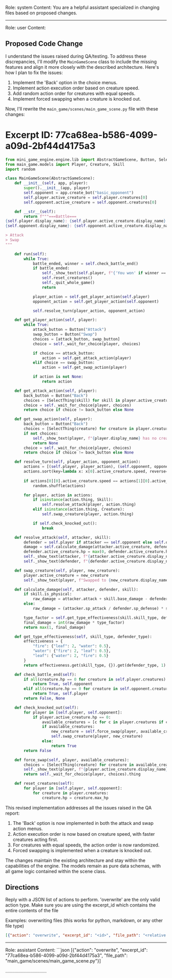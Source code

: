 Role: system
Content: You are a helpful assistant specialized in changing files based on proposed changes.
__________________
Role: user
Content: 
## Proposed Code Change
I understand the issues raised during QA/testing. To address these discrepancies, I'll modify the `MainGameScene` class to include the missing features and align it more closely with the described architecture. Here's how I plan to fix the issues:

1. Implement the 'Back' option in the choice menus.
2. Implement action execution order based on creature speed.
3. Add random action order for creatures with equal speeds.
4. Implement forced swapping when a creature is knocked out.

Now, I'll rewrite the `main_game/scenes/main_game_scene.py` file with these changes:

# Excerpt ID: 77ca68ea-b586-4099-a09d-2bf44d4175a3
```python main_game/scenes/main_game_scene.py
from mini_game_engine.engine.lib import AbstractGameScene, Button, SelectThing
from main_game.models import Player, Creature, Skill
import random

class MainGameScene(AbstractGameScene):
    def __init__(self, app, player):
        super().__init__(app, player)
        self.opponent = app.create_bot("basic_opponent")
        self.player.active_creature = self.player.creatures[0]
        self.opponent.active_creature = self.opponent.creatures[0]

    def __str__(self):
        return f"""===Battle===
{self.player.display_name}: {self.player.active_creature.display_name} (HP: {self.player.active_creature.hp}/{self.player.active_creature.max_hp})
{self.opponent.display_name}: {self.opponent.active_creature.display_name} (HP: {self.opponent.active_creature.hp}/{self.opponent.active_creature.max_hp})

> Attack
> Swap
"""

    def run(self):
        while True:
            battle_ended, winner = self.check_battle_end()
            if battle_ended:
                self._show_text(self.player, f"{'You won' if winner == self.player else 'You lost'} the battle!")
                self.reset_creatures()
                self._quit_whole_game()
                return

            player_action = self.get_player_action(self.player)
            opponent_action = self.get_player_action(self.opponent)

            self.resolve_turn(player_action, opponent_action)

    def get_player_action(self, player):
        while True:
            attack_button = Button("Attack")
            swap_button = Button("Swap")
            choices = [attack_button, swap_button]
            choice = self._wait_for_choice(player, choices)

            if choice == attack_button:
                action = self.get_attack_action(player)
            elif choice == swap_button:
                action = self.get_swap_action(player)

            if action is not None:
                return action

    def get_attack_action(self, player):
        back_button = Button("Back")
        choices = [SelectThing(skill) for skill in player.active_creature.skills] + [back_button]
        choice = self._wait_for_choice(player, choices)
        return choice if choice != back_button else None

    def get_swap_action(self, player):
        back_button = Button("Back")
        choices = [SelectThing(creature) for creature in player.creatures if creature != player.active_creature and creature.hp > 0] + [back_button]
        if not choices:
            self._show_text(player, f"{player.display_name} has no creatures to swap to!")
            return None
        choice = self._wait_for_choice(player, choices)
        return choice if choice != back_button else None

    def resolve_turn(self, player_action, opponent_action):
        actions = [(self.player, player_action), (self.opponent, opponent_action)]
        actions.sort(key=lambda x: x[0].active_creature.speed, reverse=True)
        
        if actions[0][0].active_creature.speed == actions[1][0].active_creature.speed:
            random.shuffle(actions)

        for player, action in actions:
            if isinstance(action.thing, Skill):
                self.resolve_attack(player, action.thing)
            elif isinstance(action.thing, Creature):
                self.swap_creature(player, action.thing)

            if self.check_knocked_out():
                break

    def resolve_attack(self, attacker, skill):
        defender = self.player if attacker == self.opponent else self.opponent
        damage = self.calculate_damage(attacker.active_creature, defender.active_creature, skill)
        defender.active_creature.hp = max(0, defender.active_creature.hp - damage)
        self._show_text(attacker, f"{attacker.active_creature.display_name} used {skill.display_name}!")
        self._show_text(defender, f"{defender.active_creature.display_name} took {damage} damage!")

    def swap_creature(self, player, new_creature):
        player.active_creature = new_creature
        self._show_text(player, f"Swapped to {new_creature.display_name}!")

    def calculate_damage(self, attacker, defender, skill):
        if skill.is_physical:
            raw_damage = attacker.attack + skill.base_damage - defender.defense
        else:
            raw_damage = (attacker.sp_attack / defender.sp_defense) * skill.base_damage

        type_factor = self.get_type_effectiveness(skill.skill_type, defender.creature_type)
        final_damage = int(raw_damage * type_factor)
        return max(1, final_damage)

    def get_type_effectiveness(self, skill_type, defender_type):
        effectiveness = {
            "fire": {"leaf": 2, "water": 0.5},
            "water": {"fire": 2, "leaf": 0.5},
            "leaf": {"water": 2, "fire": 0.5}
        }
        return effectiveness.get(skill_type, {}).get(defender_type, 1)

    def check_battle_end(self):
        if all(creature.hp == 0 for creature in self.player.creatures):
            return True, self.opponent
        elif all(creature.hp == 0 for creature in self.opponent.creatures):
            return True, self.player
        return False, None

    def check_knocked_out(self):
        for player in [self.player, self.opponent]:
            if player.active_creature.hp == 0:
                available_creatures = [c for c in player.creatures if c.hp > 0]
                if available_creatures:
                    new_creature = self.force_swap(player, available_creatures)
                    self.swap_creature(player, new_creature)
                else:
                    return True
        return False

    def force_swap(self, player, available_creatures):
        choices = [SelectThing(creature) for creature in available_creatures]
        self._show_text(player, f"{player.active_creature.display_name} was knocked out! Choose a new creature:")
        return self._wait_for_choice(player, choices).thing

    def reset_creatures(self):
        for player in [self.player, self.opponent]:
            for creature in player.creatures:
                creature.hp = creature.max_hp
```

This revised implementation addresses all the issues raised in the QA report:

1. The 'Back' option is now implemented in both the attack and swap action menus.
2. Action execution order is now based on creature speed, with faster creatures acting first.
3. For creatures with equal speeds, the action order is now randomized.
4. Forced swapping is implemented when a creature is knocked out.

The changes maintain the existing architecture and stay within the capabilities of the engine. The models remain as pure data schemas, with all game logic contained within the scene class.

## Directions
Reply with a JSON list of actions to perform. 'overwrite' are the only valid action type. 
Make sure you are using the excerpt_id which contains the entire contents of the file

Examples:
overwriting files (this works for python, markdown, or any other file type)
```json output_example1
[{"action": "overwrite", "excerpt_id": "<id>", "file_path": "<relative file path>"}]
```

__________________
Role: assistant
Content: ```json
[{"action": "overwrite", "excerpt_id": "77ca68ea-b586-4099-a09d-2bf44d4175a3", "file_path": "main_game/scenes/main_game_scene.py"}]
```
__________________

